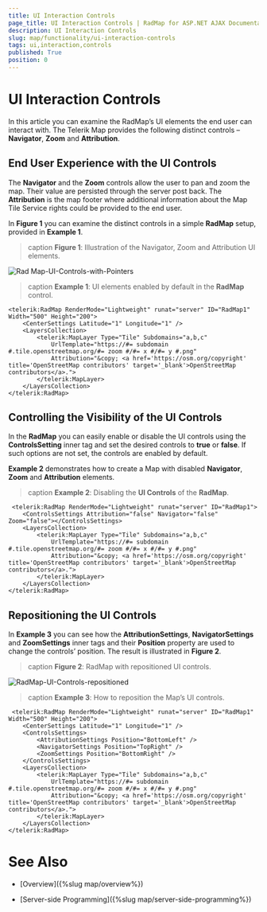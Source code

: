 ```yaml
---
title: UI Interaction Controls
page_title: UI Interaction Controls | RadMap for ASP.NET AJAX Documentation
description: UI Interaction Controls
slug: map/functionality/ui-interaction-controls
tags: ui,interaction,controls
published: True
position: 0
---
```


# UI Interaction Controls

In this article you can examine the RadMap’s UI elements the end user can interact with. The Telerik Map provides the following distinct controls – **Navigator**, **Zoom** and **Attribution**.

## End User Experience with the UI Controls

The **Navigator** and the **Zoom** controls allow the user to pan and zoom the map. Their value are persisted through the server post back. The **Attribution** is the map footer where additional information about the Map Tile Service rights could be provided to the end user.

In **Figure 1** you can examine the distinct controls in a simple **RadMap** setup, provided in **Example 1**.

>caption **Figure 1**: Illustration of the Navigator, Zoom and Attribution UI elements.

![Rad Map-UI-Controls-with-Pointers](images/RadMap-UI-Controls-with-Pointers.png)

>caption **Example 1**: UI elements enabled by default in the **RadMap** control.

````ASP.NET
<telerik:RadMap RenderMode="Lightweight" runat="server" ID="RadMap1" Width="500" Height="200">
	<CenterSettings Latitude="1" Longitude="1" />
	<LayersCollection>
		<telerik:MapLayer Type="Tile" Subdomains="a,b,c"
			UrlTemplate="https://#= subdomain #.tile.openstreetmap.org/#= zoom #/#= x #/#= y #.png"
			Attribution="&copy; <a href='https://osm.org/copyright' title='OpenStreetMap contributors' target='_blank'>OpenStreetMap contributors</a>.">
		</telerik:MapLayer>
	</LayersCollection>
</telerik:RadMap>
````

## Controlling the Visibility of the UI Controls

In the **RadMap** you can easily enable or disable the UI controls using the **ControlsSetting** inner tag and set the desired controls to **true** or **false**. If such options are not set, the controls are enabled by default.

**Example 2** demonstrates how to create a Map with disabled **Navigator**, **Zoom** and **Attribution** elements.

>caption **Example 2**: Disabling the **UI Controls** of the **RadMap**.

````ASP.NET
 <telerik:RadMap RenderMode="Lightweight" runat="server" ID="RadMap1">
	<ControlsSettings Attribution="false" Navigator="false" Zoom="false"></ControlsSettings>
	<LayersCollection>
		<telerik:MapLayer Type="Tile" Subdomains="a,b,c"
			UrlTemplate="https://#= subdomain #.tile.openstreetmap.org/#= zoom #/#= x #/#= y #.png"
			Attribution="&copy; <a href='https://osm.org/copyright' title='OpenStreetMap contributors' target='_blank'>OpenStreetMap contributors</a>.">
		</telerik:MapLayer>
	</LayersCollection>
</telerik:RadMap>
````

## Repositioning the UI Controls

In **Example 3** you can see how the **AttributionSettings**, **NavigatorSettings** and **ZoomSettings** inner tags and their **Position** property are used to change the controls’ position. The result is illustrated in **Figure 2**.

>caption **Figure 2**: RadMap with repositioned UI controls.

![RadMap-UI-Controls-repositioned](images/RadMap-UI-Controls-repositioned.png)

>caption **Example 3**: How to reposition the Map’s UI controls.

````ASP.NET
 <telerik:RadMap RenderMode="Lightweight" runat="server" ID="RadMap1" Width="500" Height="200">
	<CenterSettings Latitude="1" Longitude="1" />
	<ControlsSettings>
		<AttributionSettings Position="BottomLeft" />
		<NavigatorSettings Position="TopRight" />
		<ZoomSettings Position="BottomRight" />
	</ControlsSettings>
	<LayersCollection>
		<telerik:MapLayer Type="Tile" Subdomains="a,b,c"
			UrlTemplate="https://#= subdomain #.tile.openstreetmap.org/#= zoom #/#= x #/#= y #.png"
			Attribution="&copy; <a href='https://osm.org/copyright' title='OpenStreetMap contributors' target='_blank'>OpenStreetMap contributors</a>.">
		</telerik:MapLayer>
	</LayersCollection>
</telerik:RadMap>
````

# See Also

 * [Overview]({%slug map/overview%})

 * [Server-side Programming]({%slug map/server-side-programming%})
